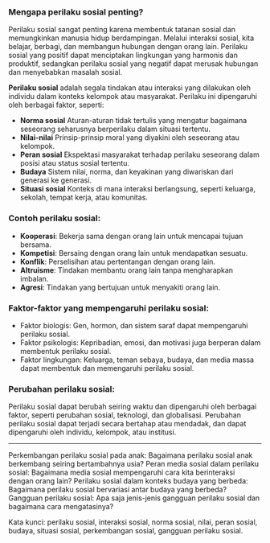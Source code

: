 ### Mengapa perilaku sosial penting?
Perilaku sosial sangat penting karena membentuk tatanan sosial dan memungkinkan manusia hidup berdampingan. Melalui interaksi sosial, kita belajar, berbagi, dan membangun hubungan dengan orang lain. Perilaku sosial yang positif dapat menciptakan lingkungan yang harmonis dan produktif, sedangkan perilaku sosial yang negatif dapat merusak hubungan dan menyebabkan masalah sosial.

**Perilaku sosial** adalah segala tindakan atau interaksi yang dilakukan oleh individu dalam konteks kelompok atau masyarakat. Perilaku ini dipengaruhi oleh berbagai faktor, seperti:

- **Norma sosial**
  Aturan-aturan tidak tertulis yang mengatur bagaimana seseorang seharusnya berperilaku dalam situasi tertentu.
- **Nilai-nilai**
  Prinsip-prinsip moral yang diyakini oleh seseorang atau kelompok.
- **Peran sosial**
  Ekspektasi masyarakat terhadap perilaku seseorang dalam posisi atau status sosial tertentu.
- **Budaya**
  Sistem nilai, norma, dan keyakinan yang diwariskan dari generasi ke generasi.
- **Situasi sosial**
  Konteks di mana interaksi berlangsung, seperti keluarga, sekolah, tempat kerja, atau komunitas.

### Contoh perilaku sosial:

- **Kooperasi**: Bekerja sama dengan orang lain untuk mencapai tujuan bersama.
- **Kompetisi**: Bersaing dengan orang lain untuk mendapatkan sesuatu.
- **Konflik**: Perselisihan atau pertentangan dengan orang lain.
- **Altruisme**: Tindakan membantu orang lain tanpa mengharapkan imbalan.
- **Agresi**: Tindakan yang bertujuan untuk menyakiti orang lain.

### Faktor-faktor yang mempengaruhi perilaku sosial:

- Faktor biologis: Gen, hormon, dan sistem saraf dapat mempengaruhi perilaku sosial.
- Faktor psikologis: Kepribadian, emosi, dan motivasi juga berperan dalam membentuk perilaku sosial.
- Faktor lingkungan: Keluarga, teman sebaya, budaya, dan media massa dapat membentuk dan memengaruhi perilaku sosial.

### Perubahan perilaku sosial:

Perilaku sosial dapat berubah seiring waktu dan dipengaruhi oleh berbagai faktor, seperti perubahan sosial, teknologi, dan globalisasi. Perubahan perilaku sosial dapat terjadi secara bertahap atau mendadak, dan dapat dipengaruhi oleh individu, kelompok, atau institusi.

---

Perkembangan perilaku sosial pada anak: Bagaimana perilaku sosial anak berkembang seiring bertambahnya usia?
Peran media sosial dalam perilaku sosial: Bagaimana media sosial mempengaruhi cara kita berinteraksi dengan orang lain?
Perilaku sosial dalam konteks budaya yang berbeda: Bagaimana perilaku sosial bervariasi antar budaya yang berbeda?
Gangguan perilaku sosial: Apa saja jenis-jenis gangguan perilaku sosial dan bagaimana cara mengatasinya?

Kata kunci: perilaku sosial, interaksi sosial, norma sosial, nilai, peran sosial, budaya, situasi sosial, perkembangan sosial, gangguan perilaku sosial.